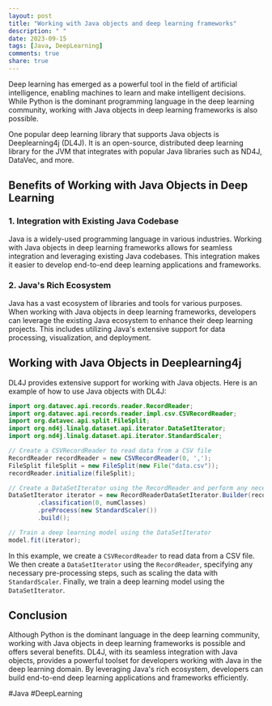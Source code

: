 ```yaml
---
layout: post
title: "Working with Java objects and deep learning frameworks"
description: " "
date: 2023-09-15
tags: [Java, DeepLearning]
comments: true
share: true
---
```


Deep learning has emerged as a powerful tool in the field of artificial intelligence, enabling machines to learn and make intelligent decisions. While Python is the dominant programming language in the deep learning community, working with Java objects in deep learning frameworks is also possible.

One popular deep learning library that supports Java objects is Deeplearning4j (DL4J). It is an open-source, distributed deep learning library for the JVM that integrates with popular Java libraries such as ND4J, DataVec, and more.

## Benefits of Working with Java Objects in Deep Learning

### 1. Integration with Existing Java Codebase

Java is a widely-used programming language in various industries. Working with Java objects in deep learning frameworks allows for seamless integration and leveraging existing Java codebases. This integration makes it easier to develop end-to-end deep learning applications and frameworks.

### 2. Java's Rich Ecosystem

Java has a vast ecosystem of libraries and tools for various purposes. When working with Java objects in deep learning frameworks, developers can leverage the existing Java ecosystem to enhance their deep learning projects. This includes utilizing Java's extensive support for data processing, visualization, and deployment.

## Working with Java Objects in Deeplearning4j

DL4J provides extensive support for working with Java objects. Here is an example of how to use Java objects with DL4J:

```java
import org.datavec.api.records.reader.RecordReader;
import org.datavec.api.records.reader.impl.csv.CSVRecordReader;
import org.datavec.api.split.FileSplit;
import org.nd4j.linalg.dataset.api.iterator.DataSetIterator;
import org.nd4j.linalg.dataset.api.iterator.StandardScaler;

// Create a CSVRecordReader to read data from a CSV file
RecordReader recordReader = new CSVRecordReader(0, ',');
FileSplit fileSplit = new FileSplit(new File("data.csv"));
recordReader.initialize(fileSplit);

// Create a DataSetIterator using the RecordReader and perform any necessary pre-processing
DataSetIterator iterator = new RecordReaderDataSetIterator.Builder(recordReader, batchSize)
        .classification(0, numClasses)
        .preProcess(new StandardScaler())
        .build();

// Train a deep learning model using the DataSetIterator
model.fit(iterator);
```

In this example, we create a `CSVRecordReader` to read data from a CSV file. We then create a `DataSetIterator` using the `RecordReader`, specifying any necessary pre-processing steps, such as scaling the data with `StandardScaler`. Finally, we train a deep learning model using the `DataSetIterator`.

## Conclusion

Although Python is the dominant language in the deep learning community, working with Java objects in deep learning frameworks is possible and offers several benefits. DL4J, with its seamless integration with Java objects, provides a powerful toolset for developers working with Java in the deep learning domain. By leveraging Java's rich ecosystem, developers can build end-to-end deep learning applications and frameworks efficiently.

#Java #DeepLearning